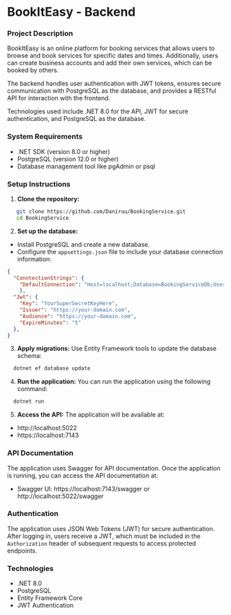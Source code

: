 # BookItEasy - Backend

### Project Description

BookItEasy is an online platform for booking services that allows users to browse and book services for specific dates and times. 
Additionally, users can create business accounts and add their own services, which can be booked by others.

The backend handles user authentication with JWT tokens, ensures secure communication with PostgreSQL as the database, and provides a RESTful API for interaction with the frontend.

Technologies used include .NET 8.0 for the API, JWT for secure authentication, and PostgreSQL as the database.

### System Requirements

- .NET SDK (version 8.0 or higher)
- PostgreSQL (version 12.0 or higher)
- Database management tool like pgAdmin or psql

### Setup Instructions

1. **Clone the repository:**
```bash
   git clone https://github.com/Daniruu/BookingService.git
   cd BookingService
```

2. **Set up the database:**
  - Install PostgreSQL and create a new database.
  - Configure the `appsettings.json` file to include your database connection information:
```json
{
  "ConntectionStrings": {
    "DefaultConnection": "Host=localhost;Database=BookingServiceDb;Username=myuser;Password=mypassword"
	},
  "Jwt": {
    "Key": "YourSuperSecretKeyHere",
    "Issuer": "https://your-domain.com",
    "Audience": "https://your-domain.com",
    "ExpireMinutes": "5"
  },
}
```

3. **Apply migrations:** Use Entity Framework tools to update the database schema:
```bash
  dotnet ef database update
```

4. **Run the application:** You can run the application using the following command:
```bash
  dotnet run
```

5. **Access the API:** The application will be available at:
- http://localhost:5022
- https://localhost:7143

### API Documentation
The application uses Swagger for API documentation. Once the application is running, you can access the API documentation at:
- Swagger UI: https://localhost:7143/swagger or http://localhost:5022/swagger
### Authentication
The application uses JSON Web Tokens (JWT) for secure authentication. After logging in, users receive a JWT, which must be included in the `Authorization` header of subsequent requests to access protected endpoints. 

### Technologies
- .NET 8.0
- PostgreSQL
- Entity Framework Core
- JWT Authentication

